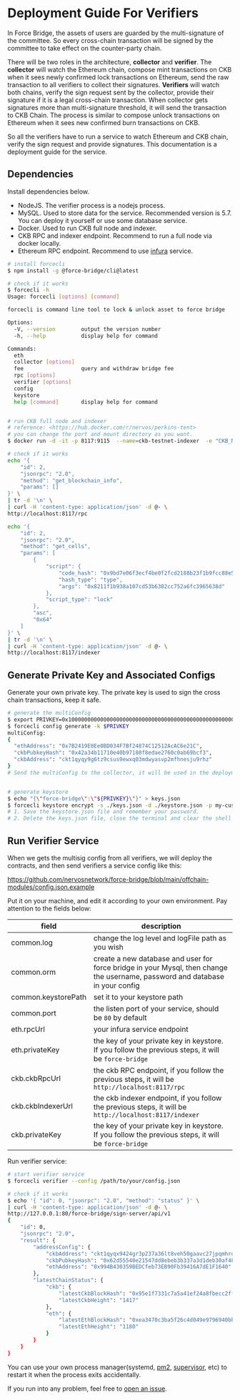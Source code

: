 # Deployment Guide For Verifiers

In Force Bridge, the assets of users are guarded by the multi-signature of the committee. So every cross-chain transaction
will be signed by the committee to take effect on the counter-party chain.

There will be two roles in the architecture, **collector** and **verifier**.
The **collector** will watch the Ethereum chain, compose mint transactions on CKB when it sees newly confirmed lock transactions on
Ethereum, send the raw transaction to all verifiers to collect their signatures.
**Verifiers** will watch both chains, verify the sign request sent by the collector, provide their signature if it is a legal
cross-chain transaction.
When collector gets signatures more than multi-signature threshold, it will send the transaction to CKB Chain.
The process is similar to compose unlock transactions on Ethereum when it sees new confirmed burn transactions on CKB.

So all the verifiers have to run a service to watch Ethereum and CKB chain, verify the sign request and provide
signatures. This documentation is a deployment guide for the service.

## Dependencies

Install dependencies below.

- NodeJS. The verifier process is a nodejs process.
- MySQL. Used to store data for the service. Recommended version is 5.7. You can deploy it yourself or use some database
  service.
- Docker. Used to run CKB full node and indexer.
- CKB RPC and indexer endpoint. Recommend to run a full node via docker locally. 
- Ethereum RPC endpoint. Recommend to use [infura](https://infura.io/dashboard/ethereum) service.

```bash
# install forcecli
$ npm install -g @force-bridge/cli@latest

# check if it works
$ forcecli -h
Usage: forcecli [options] [command]

forcecli is command line tool to lock & unlock asset to force bridge

Options:
  -V, --version        output the version number
  -h, --help           display help for command

Commands:
  eth
  collector [options]
  fee                  query and withdraw bridge fee
  rpc [options]
  verifier [options]
  config
  keystore
  help [command]       display help for command


# run CKB full node and indexer
# reference: <https://hub.docker.com/r/nervos/perkins-tent>
# you can change the port and mount directory as you want.
$ docker run -d -it -p 8117:9115  --name=ckb-testnet-indexer  -e "CKB_NETWORK=testnet" -v /path/to/ckb/data:/data nervos/perkins-tent:v0.43.0

# check if it works
echo '{
    "id": 2,
    "jsonrpc": "2.0",
    "method": "get_blockchain_info",
    "params": []
}' \
| tr -d '\n' \
| curl -H 'content-type: application/json' -d @- \
http://localhost:8117/rpc

echo '{
    "id": 2,
    "jsonrpc": "2.0",
    "method": "get_cells",
    "params": [
        {
            "script": {
                "code_hash": "0x9bd7e06f3ecf4be0f2fcd2188b23f1b9fcc88e5d4b65a8637b17723bbda3cce8",
                "hash_type": "type",
                "args": "0x8211f1b938a107cd53b6302cc752a6fc3965638d"
            },
            "script_type": "lock"
        },
        "asc",
        "0x64"
    ]
}' \
| tr -d '\n' \
| curl -H 'content-type: application/json' -d @- \
http://localhost:8117/indexer
```

## Generate Private Key and Associated Configs

Generate your own private key. The private key is used to sign the cross chain transactions, keep it safe.

```bash
# generate the multiConfig
$ export PRIVKEY=0x1000000000000000000000000000000000000000000000000000000000000000
$ forcecli config generate -k $PRIVKEY
multiConfig:
{
  "ethAddress": "0x7B2419E0Ee0BD034F7Bf24874C12512AcAC6e21C",
  "ckbPubkeyHash": "0x42a34b11710e40b97180f8edae2760c0ab69bcf3",
  "ckbAddress": "ckt1qyqy9g6tz9csus9ewxq03mdwyasvp2mfhnesju9rhz"
}
# Send the multiConfig to the collector, it will be used in the deployment of on-chain contracts. 


# generate keystore
$ echo "{\"force-bridge\":\"${PRIVKEY}\"}" > keys.json
$ forcecli keystore encrypt -s ./keys.json -d ./keystore.json -p my-custom-password
# 1. Save the keystore.json file and remember your password.
# 2. Delete the keys.json file, close the terminal and clear the shell commands history to keep your private key safe.
```

## Run Verifier Service

When we gets the multisig config from all verifiers, we will deploy the contracts, and then send verifiers a service
config like this:

<https://github.com/nervosnetwork/force-bridge/blob/main/offchain-modules/config.json.example>

Put it on your machine, and edit it according to your own environment.
Pay attention to the fields below:

| field      | description |
|------------|-------------|
| common.log | change the log level and logFile path as you wish |
| common.orm | create a new database and user for force bridge in your Mysql, then change the username, password and database in your config |  
| common.keystorePath | set it to your keystore path |
| common.port | the listen port of your service, should be `80` by default |
| eth.rpcUrl | your infura service endpoint |
| eth.privateKey | the key of your private key in keystore. If you follow the previous steps, it will be `force-bridge` |
| ckb.ckbRpcUrl | the ckb RPC endpoint, if you follow the previous steps, it will be `http://localhost:8117/rpc` |
| ckb.ckbIndexerUrl | the ckb indexer endpoint, if you follow the previous steps, it will be `http://localhost:8117/indexer` |
| ckb.privateKey | the key of your private key in keystore. If you follow the previous steps, it will be `force-bridge` |

Run verifier service:

```bash
# start verifier service
$ forcecli verifier --config /path/to/your/config.json

# check if it works
$ echo '{ "id": 0, "jsonrpc": "2.0", "method": "status" }' \
| curl -H 'content-type: application/json' -d @- \
http://127.0.0.1:80/force-bridge/sign-server/api/v1
{
    "id": 0,
    "jsonrpc": "2.0",
    "result": {
        "addressConfig": {
            "ckbAddress": "ckt1qyqx9424gr3p237a36lt8veh50gaavc27jpqmhrdum",
            "ckbPubkeyHash": "0x62d55540e21547dd8ebeb3b337a3d1deb30af482",
            "ethAddress": "0x994B430359BEDCfeb73EB90Fb39416A7dE1F1640"
        },
        "latestChainStatus": {
            "ckb": {
                "latestCkbBlockHash": "0x95e1f7331c7a5a41ef24a8fbecc2ff10d2319fa678479d2345c8b8ebc04f9868",
                "latestCkbHeight": "1417"
            },
            "eth": {
                "latestEthBlockHash": "0xea3470c3ba5f26c4d049e9796940bb973258992d149e0f708774bac1b3182b7b",
                "latestEthHeight": "1180"
            }
        }
    }
}
```

You can use your own process manager(systemd, [pm2](https://pm2.keymetrics.io/), [supervisor](https://github.com/petruisfan/node-supervisor), etc) to restart it when the process exits accidentally.

If you run into any problem, feel free to [open an issue](https://github.com/nervosnetwork/force-bridge/issues/new).
